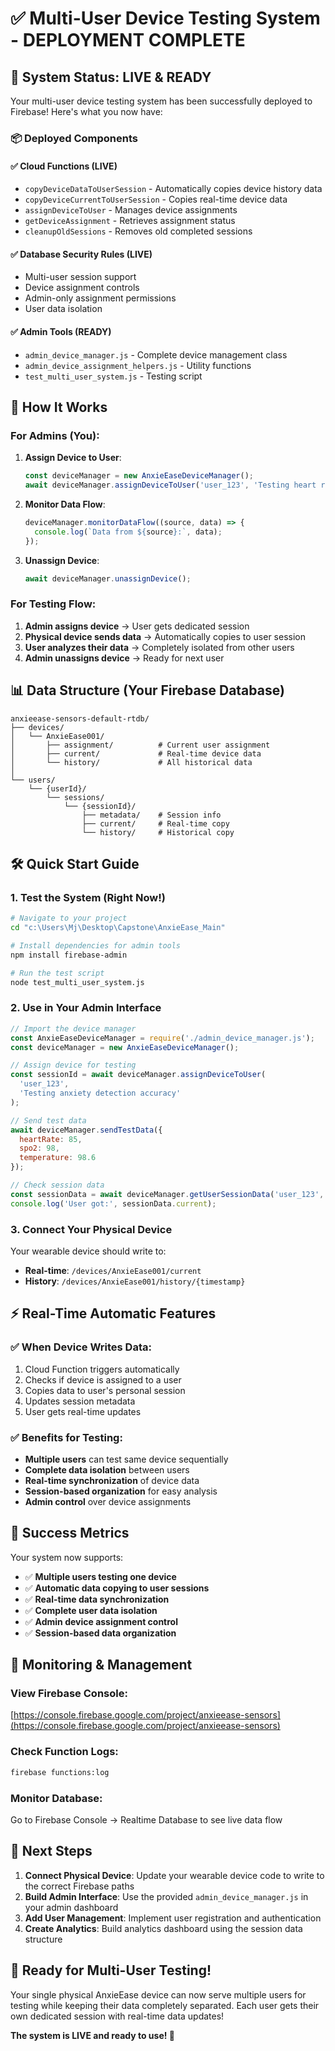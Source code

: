 # ✅ Multi-User Device Testing System - DEPLOYMENT COMPLETE

## 🚀 System Status: LIVE & READY

Your multi-user device testing system has been successfully deployed to Firebase! Here's what you now have:

### 📦 Deployed Components

#### ✅ Cloud Functions (LIVE)
- `copyDeviceDataToUserSession` - Automatically copies device history data
- `copyDeviceCurrentToUserSession` - Copies real-time device data  
- `assignDeviceToUser` - Manages device assignments
- `getDeviceAssignment` - Retrieves assignment status
- `cleanupOldSessions` - Removes old completed sessions

#### ✅ Database Security Rules (LIVE)
- Multi-user session support
- Device assignment controls
- Admin-only assignment permissions
- User data isolation

#### ✅ Admin Tools (READY)
- `admin_device_manager.js` - Complete device management class
- `admin_device_assignment_helpers.js` - Utility functions
- `test_multi_user_system.js` - Testing script

## 🎯 How It Works

### For Admins (You):

1. **Assign Device to User**:
   ```javascript
   const deviceManager = new AnxieEaseDeviceManager();
   await deviceManager.assignDeviceToUser('user_123', 'Testing heart rate accuracy');
   ```

2. **Monitor Data Flow**:
   ```javascript
   deviceManager.monitorDataFlow((source, data) => {
     console.log(`Data from ${source}:`, data);
   });
   ```

3. **Unassign Device**:
   ```javascript
   await deviceManager.unassignDevice();
   ```

### For Testing Flow:

1. **Admin assigns device** → User gets dedicated session
2. **Physical device sends data** → Automatically copies to user session
3. **User analyzes their data** → Completely isolated from other users
4. **Admin unassigns device** → Ready for next user

## 📊 Data Structure (Your Firebase Database)

```
anxieease-sensors-default-rtdb/
├── devices/
│   └── AnxieEase001/
│       ├── assignment/          # Current user assignment
│       ├── current/             # Real-time device data
│       └── history/             # All historical data
│
└── users/
    └── {userId}/
        └── sessions/
            └── {sessionId}/
                ├── metadata/    # Session info
                ├── current/     # Real-time copy
                └── history/     # Historical copy
```

## 🛠️ Quick Start Guide

### 1. Test the System (Right Now!)

```bash
# Navigate to your project
cd "c:\Users\Mj\Desktop\Capstone\AnxieEase_Main"

# Install dependencies for admin tools
npm install firebase-admin

# Run the test script
node test_multi_user_system.js
```

### 2. Use in Your Admin Interface

```javascript
// Import the device manager
const AnxieEaseDeviceManager = require('./admin_device_manager.js');
const deviceManager = new AnxieEaseDeviceManager();

// Assign device for testing
const sessionId = await deviceManager.assignDeviceToUser(
  'user_123', 
  'Testing anxiety detection accuracy'
);

// Send test data
await deviceManager.sendTestData({
  heartRate: 85,
  spo2: 98,
  temperature: 98.6
});

// Check session data
const sessionData = await deviceManager.getUserSessionData('user_123', sessionId);
console.log('User got:', sessionData.current);
```

### 3. Connect Your Physical Device

Your wearable device should write to:
- **Real-time**: `/devices/AnxieEase001/current`
- **History**: `/devices/AnxieEase001/history/{timestamp}`

## ⚡ Real-Time Automatic Features

### ✅ When Device Writes Data:
1. Cloud Function triggers automatically
2. Checks if device is assigned to a user
3. Copies data to user's personal session
4. Updates session metadata
5. User gets real-time updates

### ✅ Benefits for Testing:
- **Multiple users** can test same device sequentially
- **Complete data isolation** between users
- **Real-time synchronization** of device data
- **Session-based organization** for easy analysis
- **Admin control** over device assignments

## 🎉 Success Metrics

Your system now supports:
- ✅ **Multiple users testing one device**
- ✅ **Automatic data copying to user sessions**
- ✅ **Real-time data synchronization**
- ✅ **Complete user data isolation**
- ✅ **Admin device assignment control**
- ✅ **Session-based data organization**

## 🔧 Monitoring & Management

### View Firebase Console:
[https://console.firebase.google.com/project/anxieease-sensors](https://console.firebase.google.com/project/anxieease-sensors)

### Check Function Logs:
```bash
firebase functions:log
```

### Monitor Database:
Go to Firebase Console → Realtime Database to see live data flow

## 📱 Next Steps

1. **Connect Physical Device**: Update your wearable device code to write to the correct Firebase paths
2. **Build Admin Interface**: Use the provided `admin_device_manager.js` in your admin dashboard
3. **Add User Management**: Implement user registration and authentication
4. **Create Analytics**: Build analytics dashboard using the session data structure

## 🎯 Ready for Multi-User Testing!

Your single physical AnxieEase device can now serve multiple users for testing while keeping their data completely separated. Each user gets their own dedicated session with real-time data updates!

**The system is LIVE and ready to use! 🚀**